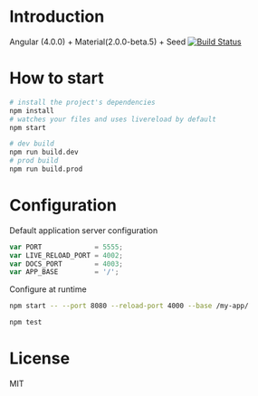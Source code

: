 # Introduction
Angular (4.0.0) + Material(2.0.0-beta.5) + Seed
[![Build Status](https://travis-ci.org/liuy97/angular2-material-seed.svg?branch=master)](https://travis-ci.org/liuy97/angular2-material-seed)

# How to start

```bash
# install the project's dependencies
npm install
# watches your files and uses livereload by default
npm start

# dev build
npm run build.dev
# prod build
npm run build.prod
```

# Configuration

Default application server configuration

```javascript
var PORT             = 5555;
var LIVE_RELOAD_PORT = 4002;
var DOCS_PORT        = 4003;
var APP_BASE         = '/';
```

Configure at runtime

```bash
npm start -- --port 8080 --reload-port 4000 --base /my-app/
```

```bash
npm test
```

# License

MIT
